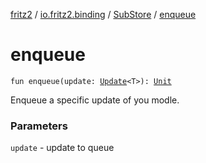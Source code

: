 [fritz2](../../index.md) / [io.fritz2.binding](../index.md) / [SubStore](index.md) / [enqueue](./enqueue.md)

# enqueue

`fun enqueue(update: `[`Update`](../-update.md)`<T>): `[`Unit`](https://kotlinlang.org/api/latest/jvm/stdlib/kotlin/-unit/index.html)

Enqueue a specific update of you modle.

### Parameters

`update` - update to queue